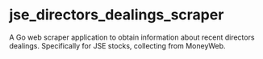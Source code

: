 # jse_directors_dealings_scraper
A Go web scraper application to obtain information about recent directors dealings. Specifically for JSE stocks, collecting from MoneyWeb.
